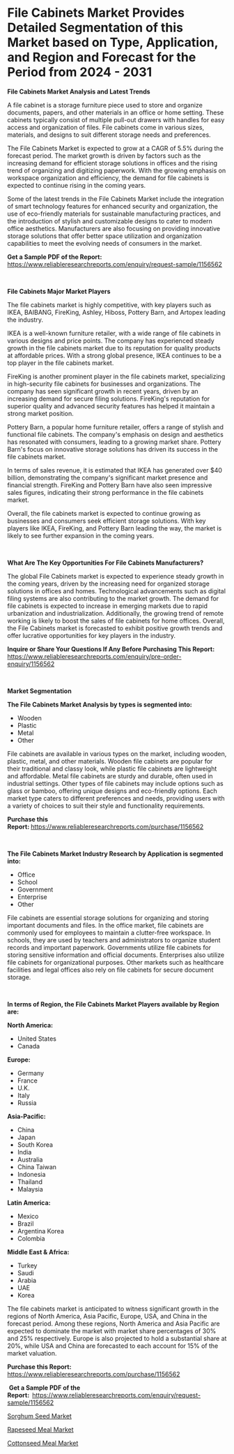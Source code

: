 <p><h1>File Cabinets Market Provides Detailed Segmentation of this Market based on Type, Application, and Region and Forecast for the Period from 2024 - 2031</h1></p><p><strong>File Cabinets Market Analysis and Latest Trends</strong></p>
<p><p>A file cabinet is a storage furniture piece used to store and organize documents, papers, and other materials in an office or home setting. These cabinets typically consist of multiple pull-out drawers with handles for easy access and organization of files. File cabinets come in various sizes, materials, and designs to suit different storage needs and preferences.</p><p>The File Cabinets Market is expected to grow at a CAGR of 5.5% during the forecast period. The market growth is driven by factors such as the increasing demand for efficient storage solutions in offices and the rising trend of organizing and digitizing paperwork. With the growing emphasis on workspace organization and efficiency, the demand for file cabinets is expected to continue rising in the coming years.</p><p>Some of the latest trends in the File Cabinets Market include the integration of smart technology features for enhanced security and organization, the use of eco-friendly materials for sustainable manufacturing practices, and the introduction of stylish and customizable designs to cater to modern office aesthetics. Manufacturers are also focusing on providing innovative storage solutions that offer better space utilization and organization capabilities to meet the evolving needs of consumers in the market.</p></p>
<p><strong>Get a Sample PDF of the Report:&nbsp;</strong> <a href="https://www.reliableresearchreports.com/enquiry/request-sample/1156562">https://www.reliableresearchreports.com/enquiry/request-sample/1156562</a></p>
<p>&nbsp;</p>
<p><strong>File Cabinets Major Market Players</strong></p>
<p><p>The file cabinets market is highly competitive, with key players such as IKEA, BAIBANG, FireKing, Ashley, Hiboss, Pottery Barn, and Artopex leading the industry.</p><p>IKEA is a well-known furniture retailer, with a wide range of file cabinets in various designs and price points. The company has experienced steady growth in the file cabinets market due to its reputation for quality products at affordable prices. With a strong global presence, IKEA continues to be a top player in the file cabinets market.</p><p>FireKing is another prominent player in the file cabinets market, specializing in high-security file cabinets for businesses and organizations. The company has seen significant growth in recent years, driven by an increasing demand for secure filing solutions. FireKing's reputation for superior quality and advanced security features has helped it maintain a strong market position.</p><p>Pottery Barn, a popular home furniture retailer, offers a range of stylish and functional file cabinets. The company's emphasis on design and aesthetics has resonated with consumers, leading to a growing market share. Pottery Barn's focus on innovative storage solutions has driven its success in the file cabinets market.</p><p>In terms of sales revenue, it is estimated that IKEA has generated over $40 billion, demonstrating the company's significant market presence and financial strength. FireKing and Pottery Barn have also seen impressive sales figures, indicating their strong performance in the file cabinets market.</p><p>Overall, the file cabinets market is expected to continue growing as businesses and consumers seek efficient storage solutions. With key players like IKEA, FireKing, and Pottery Barn leading the way, the market is likely to see further expansion in the coming years.</p></p>
<p>&nbsp;</p>
<p><strong>What Are The Key Opportunities For File Cabinets Manufacturers?</strong></p>
<p><p>The global File Cabinets market is expected to experience steady growth in the coming years, driven by the increasing need for organized storage solutions in offices and homes. Technological advancements such as digital filing systems are also contributing to the market growth. The demand for file cabinets is expected to increase in emerging markets due to rapid urbanization and industrialization. Additionally, the growing trend of remote working is likely to boost the sales of file cabinets for home offices. Overall, the File Cabinets market is forecasted to exhibit positive growth trends and offer lucrative opportunities for key players in the industry.</p></p>
<p><strong>Inquire or Share Your Questions If Any Before Purchasing This Report:</strong> <a href="https://www.reliableresearchreports.com/enquiry/pre-order-enquiry/1156562">https://www.reliableresearchreports.com/enquiry/pre-order-enquiry/1156562</a></p>
<p>&nbsp;</p>
<p><strong>Market Segmentation</strong></p>
<p><strong>The File Cabinets Market Analysis by types is segmented into:</strong></p>
<p><ul><li>Wooden</li><li>Plastic</li><li>Metal</li><li>Other</li></ul></p>
<p><p>File cabinets are available in various types on the market, including wooden, plastic, metal, and other materials. Wooden file cabinets are popular for their traditional and classy look, while plastic file cabinets are lightweight and affordable. Metal file cabinets are sturdy and durable, often used in industrial settings. Other types of file cabinets may include options such as glass or bamboo, offering unique designs and eco-friendly options. Each market type caters to different preferences and needs, providing users with a variety of choices to suit their style and functionality requirements.</p></p>
<p><strong>Purchase this Report:&nbsp;</strong><a href="https://www.reliableresearchreports.com/purchase/1156562">https://www.reliableresearchreports.com/purchase/1156562</a></p>
<p>&nbsp;</p>
<p><strong>The File Cabinets Market Industry Research by Application is segmented into:</strong></p>
<p><ul><li>Office</li><li>School</li><li>Government</li><li>Enterprise</li><li>Other</li></ul></p>
<p><p>File cabinets are essential storage solutions for organizing and storing important documents and files. In the office market, file cabinets are commonly used for employees to maintain a clutter-free workspace. In schools, they are used by teachers and administrators to organize student records and important paperwork. Governments utilize file cabinets for storing sensitive information and official documents. Enterprises also utilize file cabinets for organizational purposes. Other markets such as healthcare facilities and legal offices also rely on file cabinets for secure document storage.</p></p>
<p>&nbsp;</p>
<p><strong>In terms of Region, the File Cabinets Market Players available by Region are:</strong></p>
<p>
    <p> <strong> North America: </strong>
        <ul>
            <li>United States</li>
            <li>Canada</li>
        </ul>
        </p> 
    <p> <strong> Europe: </strong>
        <ul>
            <li>Germany</li>
            <li>France</li>
            <li>U.K.</li>
            <li>Italy</li>
            <li>Russia</li>
        </ul>
        </p> 
    <p> <strong> Asia-Pacific: </strong>
        <ul>
            <li>China</li>
            <li>Japan</li>
            <li>South Korea</li>
            <li>India</li>
            <li>Australia</li>
            <li>China Taiwan</li>
            <li>Indonesia</li>
            <li>Thailand</li>
            <li>Malaysia</li>
        </ul>
        </p> 
    <p> <strong> Latin America: </strong>
        <ul>
            <li>Mexico</li>
            <li>Brazil</li>
            <li>Argentina Korea</li>
            <li>Colombia</li>
        </ul>
        </p> 
    <p> <strong> Middle East & Africa: </strong>
        <ul>
            <li>Turkey</li>
            <li>Saudi</li>
            <li>Arabia</li>
            <li>UAE</li>
            <li>Korea</li>
        </ul>
    </p>
    </p>
<p><p>The file cabinets market is anticipated to witness significant growth in the regions of North America, Asia Pacific, Europe, USA, and China in the forecast period. Among these regions, North America and Asia Pacific are expected to dominate the market with market share percentages of 30% and 25% respectively. Europe is also projected to hold a substantial share at 20%, while USA and China are forecasted to each account for 15% of the market valuation.</p></p>
<p><strong>Purchase this Report: </strong><a href="https://www.reliableresearchreports.com/purchase/1156562">https://www.reliableresearchreports.com/purchase/1156562</a></p>
<p>&nbsp;<strong>Get a Sample PDF of the Report:&nbsp;&nbsp;</strong><a href="https://www.reliableresearchreports.com/enquiry/request-sample/1156562">https://www.reliableresearchreports.com/enquiry/request-sample/1156562</a></p>
<p><strong></strong></p>
<p><p><a href="https://sudsy-motorcycle-bbc.notion.site/Sorghum-Seed-Market-Research-Report-Provides-thorough-Industry-Overview-which-offers-an-In-Depth-An-680631f6b1db4bbe834295398d3f4273">Sorghum Seed Market</a></p><p><a href="https://changeable-paste-463.notion.site/Rapeseed-Meal-Market-Share-Market-New-Trends-Analysis-Report-By-Type-By-Application-By-End-use--68030fb2b3f244e68e720edfbcaa54d6">Rapeseed Meal Market</a></p><p><a href="https://florentine-yuzu-f42.notion.site/Cottonseed-Meal-Market-Challenges-Opportunities-and-Growth-Drivers-and-Major-Market-Players-forec-a5498abf367941b3b8bde725bcf6ba4f">Cottonseed Meal Market</a></p></p>